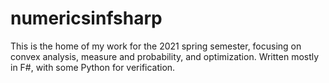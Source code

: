 # numericsinfsharp
This is the home of my work for the 2021 spring semester, focusing on convex analysis, measure and probability, and optimization. Written mostly in F#, with some Python for verification.
